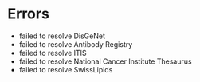 # Errors

- failed to resolve DisGeNet
- failed to resolve Antibody Registry
- failed to resolve ITIS
- failed to resolve National Cancer Institute Thesaurus
- failed to resolve SwissLipids